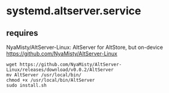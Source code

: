 # systemd.altserver.service

## requires

NyaMisty/AltServer-Linux: AltServer for AltStore, but on-device https://github.com/NyaMisty/AltServer-Linux

```
wget https://github.com/NyaMisty/AltServer-Linux/releases/download/v0.0.2/AltServer
mv AltServer /usr/local/bin/
chmod +x /usr/local/bin/AltServer
sudo install.sh

```
